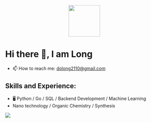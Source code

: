 <div id="header" align="center">
  <img src="https://media.giphy.com/media/R03zWv5p1oNSQd91EP/giphy.gif" width="100"/>
</div>

# Hi there 👋, I am Long

- 📫 How to reach me: dolong2110@gmail.com

## Skills and Experience:

* 🖥️ Python / Go / SQL / Backend Development / Machine Learning
* Nano technology / Organic Chemistry / Synthesis

![](https://komarev.com/ghpvc/?username=dolong2110&color=red)

<!--
**dolong2110/DoLong2110** is a ✨ _special_ ✨ repository because its `README.md` (this file) appears on your GitHub profile.

Here are some ideas to get you started:

- 🔭 I’m currently working on ...
- 🌱 I’m currently learning ...
- 👯 I’m looking to collaborate on ...
- 🤔 I’m looking for help with ...
- 💬 Ask me about ...
- 📫 How to reach me: ...
- 😄 Pronouns: ...
- ⚡ Fun fact: ...
-->
